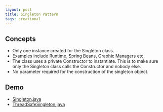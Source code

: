 ```yaml
---
layout: post
title: Singleton Pattern
tags: creational
---
```


## Concepts

- Only one instance created for the Singleton class.
- Examples include Runtime, Spring Beans, Graphic Managers etc.
- The class uses a private Constructor to instantiate. This is to make sure only the Singleton class calls the Constructor and nobody else.
- No parameter required for the construction of the singleton object.

## Demo

- [Singleton.java]()
- [ThreadSafeSingleton.java]()
